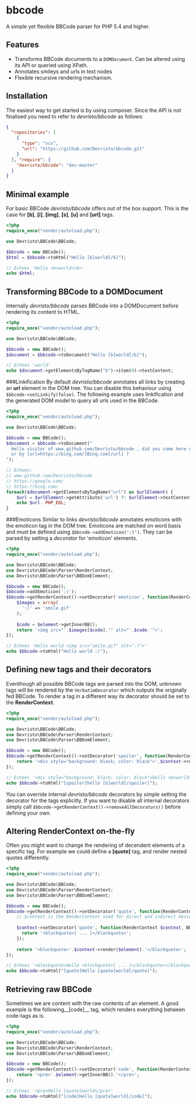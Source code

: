 bbcode
======
A simple yet flexible BBCode parser for PHP 5.4 and higher.

Features
--------
  * Transforms BBCode documents to a ```DOMDocument```. Can be altered using its API or queried using XPath.
  * Annotates smileys and urls in text nodes
  * Flexible recursive rendering mechanism.

Installation
------------
The easiest way to get started is by using composer. Since the API is not finalised you need to refer to
_devristo/bbcode_ as follows:

```JSON
{
  "repositories": [
    {
      "type": "vcs",
      "url": "https://github.com/Devristo/bbcode.git"
    }
  ], "require": {
    "devristo/bbcode": "dev-master"
  }
}
```

Minimal example
---------------
For basic BBCode _devristo/bbcode_ offers out of the box support.
This is the case for __[b]__, __[i]__, __[img]__, __[s]__, __[u]__ and __[url]__ tags.

```php
<?php
require_once("vendor/autoload.php");

use Devristo\BBCode\BBCode;

$bbcode = new BBCode();
$html = $bbcode->toHtml("Hello [b]world[/b]");

// Echoes 'Hello <b>world</b>'
echo $html;
```

Transforming BBCode to a DOMDocument
------------------------------------
Internally _devristo/bbcode_ parses BBCode into a DOMDocument before rendering its content to HTML.

```php
<?php
require_once("vendor/autoload.php");

use Devristo\BBCode\BBCode;

$bbcode = new BBCode();
$document = $bbcode->toDocument("Hello [b]world[/b]");

// Echoes 'world'
echo $document->getElementsByTagName("b")->item(0)->textContent;
```

###Linkification
By default _devristo/bbcode_ annotates all links by creating an __url__ element in the DOM tree.
You can disable this behaviour using ```$bbcode->setLinkify(false)```. The following example uses linkification
and the generated DOM model to query all urls used in the BBCode.

```php
<?php
require_once("vendor/autoload.php");

use Devristo\BBCode\BBCode;

$bbcode = new BBCode();
$document = $bbcode->toDocument("
  Hello visitor of www.github.com/Devristo/bbcode , did you come here using [url]https://google.com/[/url] 
  or by [url=https://bing.com/]Bing.com[/url] ?
");

// Echoes:
// www.github.com/Devristo/bbcode
// https://google.com/
// https://bing.com/
foreach($document->getElementsByTagName("url") as $urlElement) {
    $url = $urlElement->getAttribute('url') ?: $urlElement->textContent;
    echo $url. PHP_EOL;
}
```

###Emoticons
Similar to links _devristo/bbcode_ annotates emoticons with the emoticon tag in the DOM tree. Emoticons are matched on 
word basis and must be defined using ```$bbcode->addEmoticon(':)')```. They can be parsed by setting a _decorator_ for
'emoticon' elements.

```php
<?php
require_once("vendor/autoload.php");

use Devristo\BBCode\BBCode;
use Devristo\BBCode\Parser\RenderContext;
use Devristo\BBCode\Parser\BBDomElement;

$bbcode = new BBCode();
$bbcode->addEmoticon(':)');
$bbcode->getRenderContext()->setDecorator('emoticon', function(RenderContext $context, BBDomElement $element){
    $images = array(
      ':)' => 'smile.gif'
    );
    
    $code = $element->getInnerBB();
    return '<img src="'.$images[$code].'" alt="'.$code.'">';
});

// Echoes 'Hello world <img src="smile.gif" alt=":)">'
echo $bbcode->toHtml("Hello world :)");
```

Defining new tags and their decorators
-----------------
Eventhough all possible BBCode tags are parsed into the DOM, unknown tags will be rendered by the ```VerbatimDecorator```
which outputs the originally fed BBCode. To render a tag in a different way its decorator should be set to the
__RenderContext__.

```php
<?php
require_once("vendor/autoload.php");

use Devristo\BBCode\BBCode;
use Devristo\BBCode\Parser\RenderContext;
use Devristo\BBCode\Parser\BBDomElement;

$bbcode = new BBCode();
$bbcode->getRenderContext()->setDecorator('spoiler', function(RenderContext $context, BBDomElement $element){
    return '<div style="background: black; color: black">'.$context->render($element).'</div>';
});

// Echoes '<div style="background: black; color: black">Hello <b>world</b></div>'
echo $bbcode->toHtml("[spoiler]hello [b]world[/spoiler]");
```

You can override internal _devristo/bbcode_ decorators by simple setting the decorator for the tags explicitly. If you
want to disable all internal decorators simply call ```$bbcode->getRenderContext()->removeAllDecorators()``` before 
defining your own.

Altering RenderContext on-the-fly
---------------------------------
Often you might want to change the rendering of decendent elements of a specific tag. For example we could define a 
__[quote]__ tag, and render nested quotes differently.

```php
<?php
require_once("vendor/autoload.php");

use Devristo\BBCode\BBCode;
use Devristo\BBCode\Parser\RenderContext;
use Devristo\BBCode\Parser\BBDomElement;

$bbcode = new BBCode();
$bbcode->getRenderContext()->setDecorator('quote', function(RenderContext $context, BBDomElement $element){
    // $context is the RenderContext used for direct and indirect descendants of the current element.
    
    $context->setDecorator('quote', function(RenderContext $context, BBDomElement $element){
      return '<blockquote>[ ... ]</blockquote>';
    });
    
    return '<blockquote>'.$context->render($element).'</blockquote>';
});

// Echoes '<blockquote>Hello <blockquote>[ ... ]</blockquote></blockquote>'
echo $bbcode->toHtml("[quote]Hello [quote]world[/quote]");
```

Retrieving raw BBCode
---------------------
Sometimes we are content with the raw contents of an element. A good example is the following__[code]__ tag, which
renders everything between code-tags as is.

```php
<?php
require_once("vendor/autoload.php");

use Devristo\BBCode\BBCode;
use Devristo\BBCode\Parser\RenderContext;
use Devristo\BBCode\Parser\BBDomElement;

$bbcode = new BBCode();
$bbcode->getRenderContext()->setDecorator('code', function(RenderContext $context, BBDomElement $element){
    return '<pre>'.$element->getInnerBB().'</pre>';
});

// Echoes '<pre>Hello [quote]world</pre>'
echo $bbcode->toHtml("[code]Hello [quote]world[/code]");
```
